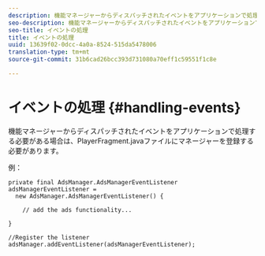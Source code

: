 ```yaml
---
description: 機能マネージャーからディスパッチされたイベントをアプリケーションで処理する必要がある場合は、PlayerFragment.javaファイルにマネージャーを登録する必要があります。
seo-description: 機能マネージャーからディスパッチされたイベントをアプリケーションで処理する必要がある場合は、PlayerFragment.javaファイルにマネージャーを登録する必要があります。
seo-title: イベントの処理
title: イベントの処理
uuid: 13639f02-0dcc-4a0a-8524-515da5478006
translation-type: tm+mt
source-git-commit: 31b6cad26bcc393d731080a70eff1c59551f1c8e

---
```



# イベントの処理 {#handling-events}

機能マネージャーからディスパッチされたイベントをアプリケーションで処理する必要がある場合は、PlayerFragment.javaファイルにマネージャーを登録する必要があります。

例：

```
private final AdsManager.AdsManagerEventListener adsManagerEventListener =  
  new AdsManager.AdsManagerEventListener() { 
 
    // add the ads functionality... 
 
} 
 
//Register the listener 
adsManager.addEventListener(adsManagerEventListener);
```

